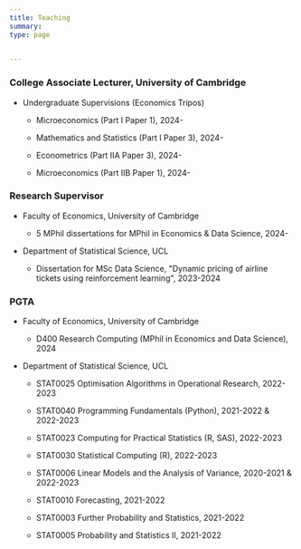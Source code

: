 ```yaml
---
title: Teaching 
summary: 
type: page
  

---
```


### College Associate Lecturer, University of Cambridge

* Undergraduate Supervisions (Economics Tripos)
      
    * Microeconomics (Part I Paper 1), 2024-
    
    * Mathematics and Statistics (Part I Paper 3), 2024-
      
    * Econometrics (Part IIA Paper 3), 2024-
      
    * Microeconomics (Part IIB Paper 1), 2024-

  
### Research Supervisor
* Faculty of Economics, University of Cambridge

    * 5 MPhil dissertations for MPhil in Economics \& Data Science, 2024-

* Department of Statistical Science, UCL

    * Dissertation for MSc Data Science, "Dynamic pricing of airline tickets using reinforcement learning", 2023-2024
  

### PGTA 

* Faculty of Economics, University of Cambridge

    * D400 Research Computing (MPhil in Economics and Data Science), 2024
  
* Department of Statistical Science, UCL

    * STAT0025 Optimisation Algorithms in Operational Research, 2022-2023

    * STAT0040 Programming Fundamentals (Python), 2021-2022 & 2022-2023

    * STAT0023 Computing for Practical Statistics (R, SAS), 2022-2023

    * STAT0030 Statistical Computing (R), 2022-2023 

    * STAT0006 Linear Models and the Analysis of Variance, 2020-2021 & 2022-2023

    * STAT0010 Forecasting, 2021-2022

    * STAT0003 Further Probability and Statistics, 2021-2022

    * STAT0005 Probability and Statistics II, 2021-2022
